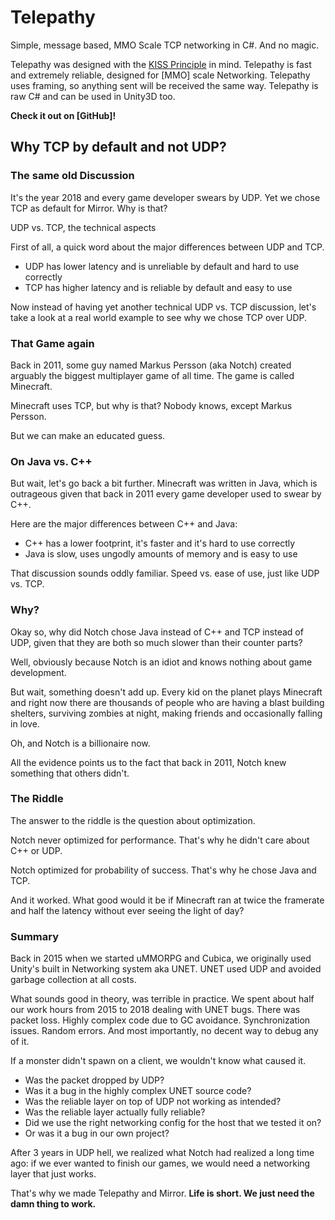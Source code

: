 # Telepathy

Simple, message based, MMO Scale TCP networking in C\#. And no magic.

Telepathy was designed with the [KISS Principle](https://en.wikipedia.org/wiki/KISS_principle) in mind. Telepathy is fast and extremely reliable, designed for [MMO] scale Networking. Telepathy uses framing, so anything sent will be received the same way. Telepathy is raw C\# and can be used in Unity3D too.

**Check it out on [GitHub]!**

## Why TCP by default and not UDP?

### The same old Discussion

It's the year 2018 and every game developer swears by UDP. Yet we chose TCP as default for Mirror. Why is that?

UDP vs. TCP, the technical aspects

First of all, a quick word about the major differences between UDP and TCP.

-   UDP has lower latency and is unreliable by default and hard to use correctly
-   TCP has higher latency and is reliable by default and easy to use

Now instead of having yet another technical UDP vs. TCP discussion, let's take a look at a real world example to see why we chose TCP over UDP.

### That Game again

Back in 2011, some guy named Markus Persson (aka Notch) created arguably the biggest multiplayer game of all time. The game is called Minecraft.

Minecraft uses TCP, but why is that? Nobody knows, except Markus Persson.

But we can make an educated guess.

### On Java vs. C++

But wait, let's go back a bit further. Minecraft was written in Java, which is outrageous given that back in 2011 every game developer used to swear by C++.

Here are the major differences between C++ and Java:

-   C++ has a lower footprint, it's faster and it's hard to use correctly
-   Java is slow, uses ungodly amounts of memory and is easy to use

That discussion sounds oddly familiar. Speed vs. ease of use, just like UDP vs. TCP.

### Why?

Okay so, why did Notch chose Java instead of C++ and TCP instead of UDP, given that they are both so much slower than their counter parts?

Well, obviously because Notch is an idiot and knows nothing about game development.

But wait, something doesn't add up. Every kid on the planet plays Minecraft and right now there are thousands of people who are having a blast building shelters, surviving zombies at night, making friends and occasionally falling in love.

Oh, and Notch is a billionaire now.

All the evidence points us to the fact that back in 2011, Notch knew something that others didn't.

### The Riddle

The answer to the riddle is the question about optimization.

Notch never optimized for performance. That's why he didn't care about C++ or UDP.

Notch optimized for probability of success. That's why he chose Java and TCP.

And it worked. What good would it be if Minecraft ran at twice the framerate and half the latency without ever seeing the light of day?

### Summary

Back in 2015 when we started uMMORPG and Cubica, we originally used Unity's built in Networking system aka UNET. UNET used UDP and avoided garbage collection at all costs.

What sounds good in theory, was terrible in practice. We spent about half our work hours from 2015 to 2018 dealing with UNET bugs. There was packet loss. Highly complex code due to GC avoidance. Synchronization issues. Random errors. And most importantly, no decent way to debug any of it.

If a monster didn't spawn on a client, we wouldn't know what caused it.

-   Was the packet dropped by UDP?
-   Was it a bug in the highly complex UNET source code?
-   Was the reliable layer on top of UDP not working as intended?
-   Was the reliable layer actually fully reliable?
-   Did we use the right networking config for the host that we tested it on?
-   Or was it a bug in our own project?

After 3 years in UDP hell, we realized what Notch had realized a long time ago: if we ever wanted to finish our games, we would need a networking layer that just works.

That's why we made Telepathy and Mirror. **Life is short. We just need the damn thing to work.**
